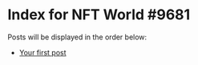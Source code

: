 # Index for NFT World #9681
Posts will be displayed in the order below:

- [Your first post](./001-first.md)

